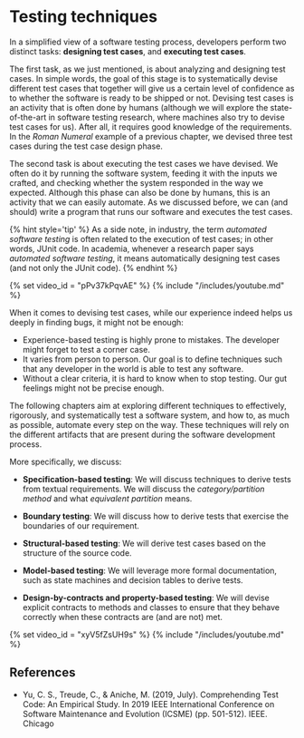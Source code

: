 # Testing techniques


In a simplified view of a software testing process, 
developers perform two distinct tasks: **designing
test cases**, and **executing test cases**.

The first task, as we just mentioned, 
is about analyzing and designing test cases. In simple words, the goal of this stage
is to systematically devise different test cases that together will give us a certain level
of confidence as to whether the software is ready to be shipped or not.
Devising test cases is an activity that is often done by humans (although we will explore the state-of-the-art in software testing research, where machines also try to 
devise test cases for us). After all, it requires good knowledge of the requirements.
In the _Roman Numeral_ example of a previous chapter, we devised three test cases during
the test case design phase.

The second task is about executing the test cases we have devised. 
We often do it by running the software system, feeding it with the inputs we crafted, 
and checking whether the system responded in the way we expected.
Although this phase can also be done by humans, this is an activity that we can easily automate.
As we discussed before, we can (and should) write a program that runs our software and executes the test cases. 

{% hint style='tip' %}
As a side note, in industry, the term _automated software testing_ is 
often related to the execution of test cases; in other words, JUnit code. 
In academia, whenever a research paper says _automated software testing_, 
it means automatically designing test cases (and not only the JUnit code).
{% endhint %}


{% set video_id = "pPv37kPqvAE" %}
{% include "/includes/youtube.md" %}


When it comes to devising test cases, while our experience indeed helps us deeply in finding bugs, it might not be enough: 

* Experience-based testing is highly prone to mistakes. 
The developer might forget to test a corner case.
* It varies from person to person. Our goal is to define techniques such that any developer in the world is able to test any software.
* Without a clear criteria, it is hard to know when to stop testing. Our gut feelings might not be precise enough.

The following chapters aim at exploring different techniques to effectively,
rigorously, and systematically test a 
software system, and how to, as much as possible, 
automate every step on the way. 
These techniques will rely on the different artifacts that are present during the 
software development process. 

More specifically, we discuss:

* **Specification-based testing**: We will discuss techniques to derive tests from textual requirements. We will discuss the _category/partition method_ and what _equivalent partition_ means.

* **Boundary testing**: We will discuss how to derive tests that exercise the boundaries of our requirement.

* **Structural-based testing**: We will derive test cases based on the structure of the source code.

* **Model-based testing**: We will leverage more formal documentation, such as state machines and decision tables to derive tests. 

* **Design-by-contracts and property-based testing**: We will devise explicit contracts to methods and classes to ensure that they behave correctly when these contracts are (and are not) met.



{% set video_id = "xyV5fZsUH9s" %}
{% include "/includes/youtube.md" %}



## References


* Yu, C. S., Treude, C., & Aniche, M. (2019, July). Comprehending Test Code: An Empirical Study. In 2019 IEEE International Conference on Software Maintenance and Evolution (ICSME) (pp. 501-512). IEEE.
Chicago	

